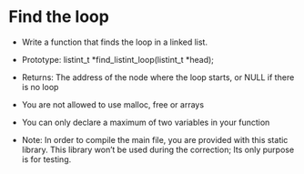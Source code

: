 # Find the loop

- Write a function that finds the loop in a linked list.

- Prototype: listint_t *find_listint_loop(listint_t *head);
- Returns: The address of the node where the loop starts, or NULL if there is no loop
- You are not allowed to use malloc, free or arrays
- You can only declare a maximum of two variables in your function
- Note: In order to compile the main file, you are provided with this static library. This library won’t be used during the correction; Its only purpose is for testing.